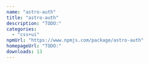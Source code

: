 ```yaml
---
name: "astro-auth"
title: "astro-auth"
description: "TODO:"
categories:
  - "css+ui"
npmUrl: "https://www.npmjs.com/package/astro-auth"
homepageUrl: "TODO:"
downloads: 13
---
```

